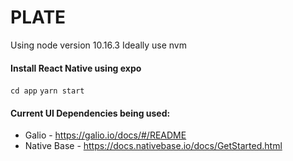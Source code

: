 # PLATE

Using node version 10.16.3
Ideally use nvm 

#### Install React Native using expo
`cd app`
`yarn start`

#### Current UI Dependencies being used:
- Galio  - https://galio.io/docs/#/README
- Native Base - https://docs.nativebase.io/docs/GetStarted.html